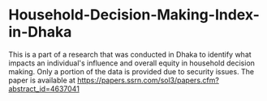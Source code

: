 # Household-Decision-Making-Index-in-Dhaka
This is a part of a research that was conducted in Dhaka to identify what impacts an individual's influence and overall equity in household decision making. Only a portion of the data is provided due to security issues.
The paper is available at https://papers.ssrn.com/sol3/papers.cfm?abstract_id=4637041
